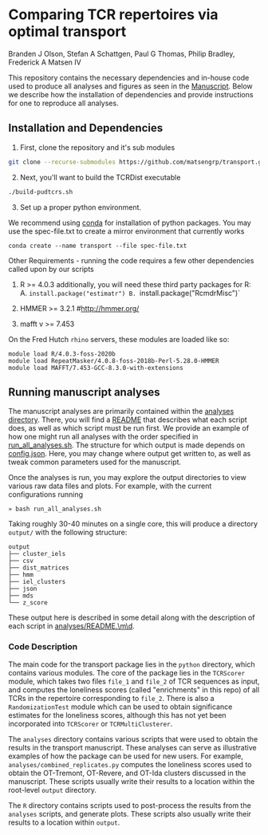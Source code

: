 # Comparing TCR repertoires via optimal transport

Branden J Olson, Stefan A Schattgen, Paul G Thomas, Philip Bradley, Frederick A Matsen IV

This repository contains the necessary dependencies and in-house code used to produce all analyses and figures as seen in the [Manuscript](https://github.com/matsengrp/transport-tex).
Below we describe how the installation of dependencies 
and provide instructions for one to reproduce all analyses. 

## Installation and Dependencies

1. First, clone the repository and it's sub modules

```bash
git clone --recurse-submodules https://github.com/matsengrp/transport.git
```

2. Next, you'll want to build the TCRDist executable

```bash
./build-pudtcrs.sh
```

3. Set up a proper python environment.

We recommend using [conda](https://docs.conda.io/en/latest/) for installation of python packages. You may use the spec-file.txt to create a mirror environment that currently works
```
conda create --name transport --file spec-file.txt
```

Other Requirements - running the code requires a few other dependencies called upon by our scripts

1. R >= 4.0.3
    additionally, you will need these third party packages for R:
    A. `install.package("estimatr")
    B. `install.package("RcmdrMisc")`

2. HMMER >= 3.2.1 #http://hmmer.org/
3. mafft v >= 7.453

On the Fred Hutch `rhino` servers, these modules are loaded like so:

```
module load R/4.0.3-foss-2020b
module load RepeatMasker/4.0.8-foss-2018b-Perl-5.28.0-HMMER
module load MAFFT/7.453-GCC-8.3.0-with-extensions
```


## Running manuscript analyses

The manuscript analyses are primarily contained within the [analyses directory](analyses/).
There, you will find a [README](analyses/README.md) that describes what each script does, as well as which script must be run first.
We provide an example of how one might run all analyses
with the order specified in [run\_all\_analyses.sh](run_all_analyses.sh).
The structure for which output is made
depends on [config.json](config.json).
Here, you may change where output get written to, as well as tweak common parameters
used for the manuscript. 

Once the analyses is run, you may explore the output directories to view various
raw data files and plots. 
For example, with the current configurations running
```
» bash run_all_analyses.sh
```
Taking roughly 30-40 minutes on a single core, this will produce a directory `output/` with the following structure:
```
output
├── cluster_iels
├── csv
├── dist_matrices
├── hmm
├── iel_clusters
├── json
├── mds
└── z_score
```
These output here is described in some detail along with the description of each script
in [analyses/README.\m\d](analyses/README.md).


### Code Description
The main code for the transport package lies in the `python` directory, which contains various modules.
The core of the package lies in the `TCRScorer` module, which takes two files `file_1` and `file_2` of TCR sequences as input, and computes the loneliness scores (called "enrichments" in this repo) of all TCRs in the repertoire corresponding to `file_2`.
There is also a `RandomizationTest` module which can be used to obtain significance estimates for the loneliness scores, although this has not yet been incorporated into `TCRScorer` or `TCRMultiClusterer`.

The `analyses` directory contains various scripts that were used to obtain the results in the transport manuscript.
These analyses can serve as illustrative examples of how the package can be used for new users.
For example, `analyses/combined_replicates.py` computes the loneliness scores used to obtain the OT-Tremont, OT-Revere, and OT-Ida clusters discussed in the manuscript.
These scripts usually write their results to a location within the root-level `output` directory.

The `R` directory contains scripts used to post-process the results from the `analyses` scripts, and generate plots.
These scripts also usually write their results to a location within `output`.
